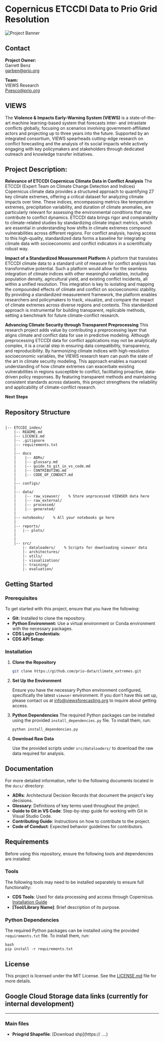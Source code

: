 # Copernicus ETCCDI Data to Prio Grid Resolution


![Project Banner](https://pbs.twimg.com/profile_banners/1237000633896652800/1717069203/1500x500)


## Contact

**Project Owner:**  
Garrett Benz  
[garben@prio.org](mailto:garben@prio.org)

**Team:**  
VIEWS Research  
[Pvesco@prio.org](mailto:pvesco@prio.org)

## VIEWS

The **Violence & Impacts Early-Warning System (VIEWS)** is a state-of-the-art machine learning-based system that forecasts inter- and intrastate conflicts globally, focusing on scenarios involving government-affiliated actors and projecting up to three years into the future. Supported by an integrated consortium, VIEWS spearheads cutting-edge research on conflict forecasting and the analysis of its social impacts while actively engaging with key policymakers and stakeholders through dedicated outreach and knowledge transfer initiatives.

## Project Description: 

**Relevance of ETCCDI Copernicus Climate Data in Conflict Analysis**
The ETCCDI (Expert Team on Climate Change Detection and Indices) Copernicus climate data provides a structured approach to quantifying 27 key climate extremes, offering a critical dataset for analyzing climate impacts over time. These indices, encompassing metrics like temperature extremes, precipitation variability, and duration of climate anomalies, are particularly relevant for assessing the environmental conditions that may contribute to conflict dynamics. ETCCDI data brings rigor and comparability to climate-related studies by standardizing climate impact metrics, which are essential in understanding how shifts in climate extremes compound vulnerabilities across different regions. For conflict analysis, having access to this high-quality, standardized data forms a baseline for integrating climate data with socioeconomic and conflict indicators in a scientifically robust way.

**Impact of a Standardized Measurement Platform**
A platform that translates ETCCDI climate data to a standard unit of measure for conflict analysis has transformative potential. Such a platform would allow for the seamless integration of climate indices with other meaningful variables, including population density, agricultural yield, and existing conflict incidents, all within a unified resolution. This integration is key to isolating and mapping the compounded effects of climate and conflict on socioeconomic stability. By providing a standardized measurement framework, the platform enables researchers and policymakers to track, visualize, and compare the impact of climate extremes across diverse regions and contexts. This standardized approach is instrumental for building transparent, replicable methods, setting a benchmark for future climate-conflict research.

**Advancing Climate Security through Transparent Preprocessing**
This research project adds value by contributing a preprocessing layer that aligns climate and conflict data for use in predictive modeling. Although preprocessing ETCCDI data for conflict applications may not be analytically complex, it is a crucial step in ensuring data compatibility, transparency, and reproducibility. By harmonizing climate indices with high-resolution socioeconomic variables, the VIEWS research team can push the state of the art in climate security modeling. This approach enables a nuanced understanding of how climate extremes can exacerbate existing vulnerabilities in regions susceptible to conflict, facilitating proactive, data-driven policy responses. By featuring transparent methods and maintaining consistent standards across datasets, this project strengthens the reliability and applicability of climate-conflict research.

**Next Steps**

## Repository Structure

```

|-- ETCCDI_index/
    |-- README.md
    |-- LICENCE.md
    |-- .gitignore
    |-- requirements.txt
    |
    |-- docs
    |    |-- ADRs/
    |    |-- glossary.md
    |    |-- guide_to_git_in_vs_code.md
    |    |-- CONTRIBUTING.md
    |    |-- CODE_OF_CONDUCT.md
    |
    |-- configs/
    |
    |-- data/
    |    |-- raw_viewser/    % Store unprocessed VIEWSER data here
    |    |-- raw_external/
    |    |-- processed/
    |    |-- generated/
    |
    |-- notebooks/    % All your notebooks go here 
    |
    |-- reports/
    |   |-- plots/
    |
    |
    |-- src/
        |- dataloaders/    % Scripts for downloading viewser data
        |- architectures/
        |- utils/
        |- visualization/
        |- training/
        |- evaluation/
```

## Getting Started

### Prerequisites

To get started with this project, ensure that you have the following:

- **Git:** Installed to clone the repository.
- **Python Environment:** Use a virtual environment or Conda environment with the necessary packages.
- **CDS Login Credentials:**
- **CDS API Setup:** 

### Installation

1. **Clone the Repository**

    ```bash
    git clone https://github.com/prio-data/climate_extremes.git
    ```

2. **Set Up the Environment**

    Ensure you have the necessary Python environment configured, specifically the latest `viewser` environment. If you don't have this set up, please contact us at [info@viewsforecasting.org](mailto:info@viewsforecasting.org) to inquire about getting access.

3. **Python Dependencies**
    The required Python packages can be installed using the provided `install_dependencies.py` file. To install them, run:
    ```bash
    python install_dependencies.py
    ```  
4. **Download Raw Data**

    Use the provided scripts under `src/dataloaders/` to download the raw data required for analysis.

## Documentation

For more detailed information, refer to the following documents located in the `docs/` directory:

- **ADRs**: Architectural Decision Records that document the project's key decisions.
- **Glossary**: Definitions of key terms used throughout the project.
- **Guide to Git in VS Code**: Step-by-step guide for working with Git in Visual Studio Code.
- **Contributing Guide**: Instructions on how to contribute to the project.
- **Code of Conduct**: Expected behavior guidelines for contributors.

## Requirements

Before using this repository, ensure the following tools and dependencies are installed:

### Tools
The following tools may need to be installed separately to ensure full functionality:
- **CDS Tools**: Used for data processing and access through Copernicus. [Installation Guide](https://cds.climate.copernicus.eu/)
- **[Tool/Library Name]**: Brief description of its purpose.

### Python Dependencies
The required Python packages can be installed using the provided `requirements.txt` file. To install them, run:
```
bash
pip install -r requirements.txt
```  



## License

This project is licensed under the MIT License. See the [LICENSE.md](./LICENSE.md) file for more details.

## Google Cloud Storage data links (currently for internal development)

----
### Main files
- **Priogrid Shapefile**: [Download shp](https:// ....)
